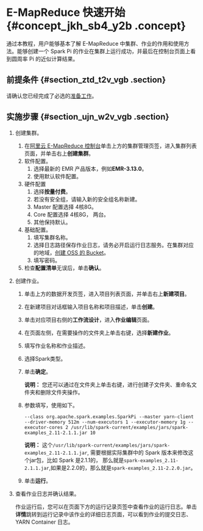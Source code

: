 # E-MapReduce 快速开始 {#concept_jkh_sb4_y2b .concept}

通过本教程，用户能够基本了解 E-MapReduce 中集群、作业的作用和使用方法。能够创建一个 Spark Pi 的作业在集群上运行成功，并最后在控制台页面上看到圆周率 Pi 的近似计算结果。

## 前提条件 {#section_ztd_t2v_vgb .section}

请确认您已经完成了必选的[准备工作](intl.zh-CN/快速入门/准备工作.md#)。

## 实施步骤 {#section_ujn_w2v_vgb .section}

1.  创建集群。
    1.  在[阿里云 E-MapReduce 控制台](https://emr.console.aliyun.com/)单击上方的集群管理页签，进入集群列表页面，并单击右上**创建集群**。
    2.  软件配置。
        1.  选择最新的 EMR 产品版本，例如**EMR-3.13.0**。
        2.  使用默认软件配置。
    3.  硬件配置
        1.  选择**按量付费**。
        2.  若没有安全组，请输入新的安全组名称新建。
        3.  Master 配置选择 4核8G。
        4.  Core 配置选择 4核8G， 两台。
        5.  其他保持默认。
    4.  基础配置。
        1.  填写集群名称。
        2.  选择日志路径保存作业日志，请务必开启运行日志服务。在集群对应的地域，[创建 OSS 的 Bucket](../../../../../intl.zh-CN/快速入门/创建存储空间.md#)。
        3.  填写密码。
    5.  检查**配置清单**无误后，单击**确认**。
2.  创建作业。
    1.  单击上方的数据开发页签，进入项目列表页面，并单击右上**新建项目**。
    2.  在新建项目对话框输入项目名称和项目描述，单击**创建**。
    3.  单击对应项目右侧的**工作流设计**，进入**作业编辑**页面。
    4.  在页面左侧，在需要操作的文件夹上单击右键，选择**新建作业**。
    5.  填写作业名称和作业描述。
    6.  选择Spark类型。
    7.  单击**确定**。

        **说明：** 您还可以通过在文件夹上单击右键，进行创建子文件夹、重命名文件夹和删除文件夹操作。

    8.  参数填写，使用如下。

        ```
        --class org.apache.spark.examples.SparkPi --master yarn-client --driver-memory 512m --num-executors 1 --executor-memory 1g --executor-cores 2 /usr/lib/spark-current/examples/jars/spark-examples_2.11-2.1.1.jar 10
        ```

        **说明：** 这个`/usr/lib/spark-current/examples/jars/spark-examples_2.11-2.1.1.jar`, 需要根据实际集群中的 Spark 版本来修改这个jar包，比如 Spark 是2.1.1的， 那么就是`spark-examples_2.11-2.1.1.jar`,如果是2.2.0的，那么就是`spark-examples_2.11-2.2.0.jar`。

    9.  单击**运行**。
3.  查看作业日志并确认结果。

    作业运行后，您可以在页面下方的运行记录页签中查看作业的运行日志。单击**详情**跳转到运行记录中该作业的详细日志页面，可以看到作业的提交日志、YARN Container 日志。


